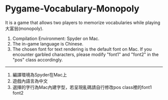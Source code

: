 # Pygame-Vocabulary-Monopoly
It is a game that allows two players to memorize vocabularies while playing 大富翁(monopoly).

1. Compilation Environment: Spyder on Mac.
2. The in-game language is Chinese.
3. The chosen font for text rendering is the default font on Mac. If you encounter garbled characters, please modify "font1" and "font2" in the "pos" class accordingly.
----------------------------------------------------------
1. 編譯環境為Spyder在Mac上 
2. 遊戲內語言為中文  
3. 選擇的字行為Mac內建字型，若呈現亂碼請自行修改pos class裡的font1 font2 
